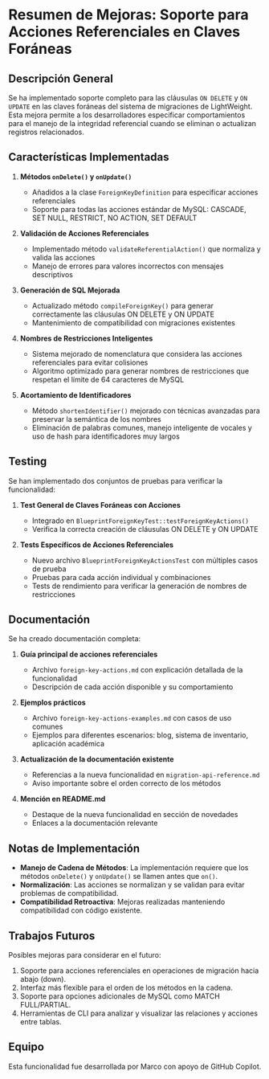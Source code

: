 # Resumen de Mejoras: Soporte para Acciones Referenciales en Claves Foráneas

## Descripción General

Se ha implementado soporte completo para las cláusulas `ON DELETE` y `ON UPDATE` en las claves foráneas del sistema de migraciones de LightWeight. Esta mejora permite a los desarrolladores especificar comportamientos para el manejo de la integridad referencial cuando se eliminan o actualizan registros relacionados.

## Características Implementadas

1. **Métodos `onDelete()` y `onUpdate()`**
   - Añadidos a la clase `ForeignKeyDefinition` para especificar acciones referenciales
   - Soporte para todas las acciones estándar de MySQL: CASCADE, SET NULL, RESTRICT, NO ACTION, SET DEFAULT

2. **Validación de Acciones Referenciales**
   - Implementado método `validateReferentialAction()` que normaliza y valida las acciones
   - Manejo de errores para valores incorrectos con mensajes descriptivos

3. **Generación de SQL Mejorada**
   - Actualizado método `compileForeignKey()` para generar correctamente las cláusulas ON DELETE y ON UPDATE
   - Mantenimiento de compatibilidad con migraciones existentes

4. **Nombres de Restricciones Inteligentes**
   - Sistema mejorado de nomenclatura que considera las acciones referenciales para evitar colisiones
   - Algoritmo optimizado para generar nombres de restricciones que respetan el límite de 64 caracteres de MySQL

5. **Acortamiento de Identificadores**
   - Método `shortenIdentifier()` mejorado con técnicas avanzadas para preservar la semántica de los nombres
   - Eliminación de palabras comunes, manejo inteligente de vocales y uso de hash para identificadores muy largos

## Testing

Se han implementado dos conjuntos de pruebas para verificar la funcionalidad:

1. **Test General de Claves Foráneas con Acciones**
   - Integrado en `BlueprintForeignKeyTest::testForeignKeyActions()`
   - Verifica la correcta creación de cláusulas ON DELETE y ON UPDATE

2. **Tests Específicos de Acciones Referenciales**
   - Nuevo archivo `BlueprintForeignKeyActionsTest` con múltiples casos de prueba
   - Pruebas para cada acción individual y combinaciones
   - Tests de rendimiento para verificar la generación de nombres de restricciones

## Documentación

Se ha creado documentación completa:

1. **Guía principal de acciones referenciales**
   - Archivo `foreign-key-actions.md` con explicación detallada de la funcionalidad
   - Descripción de cada acción disponible y su comportamiento

2. **Ejemplos prácticos**
   - Archivo `foreign-key-actions-examples.md` con casos de uso comunes
   - Ejemplos para diferentes escenarios: blog, sistema de inventario, aplicación académica

3. **Actualización de la documentación existente**
   - Referencias a la nueva funcionalidad en `migration-api-reference.md`
   - Aviso importante sobre el orden correcto de los métodos

4. **Mención en README.md**
   - Destaque de la nueva funcionalidad en sección de novedades
   - Enlaces a la documentación relevante

## Notas de Implementación

- **Manejo de Cadena de Métodos**: La implementación requiere que los métodos `onDelete()` y `onUpdate()` se llamen antes que `on()`.
- **Normalización**: Las acciones se normalizan y se validan para evitar problemas de compatibilidad.
- **Compatibilidad Retroactiva**: Mejoras realizadas manteniendo compatibilidad con código existente.

## Trabajos Futuros

Posibles mejoras para considerar en el futuro:

1. Soporte para acciones referenciales en operaciones de migración hacia abajo (down).
2. Interfaz más flexible para el orden de los métodos en la cadena.
3. Soporte para opciones adicionales de MySQL como MATCH FULL/PARTIAL.
4. Herramientas de CLI para analizar y visualizar las relaciones y acciones entre tablas.

## Equipo

Esta funcionalidad fue desarrollada por Marco con apoyo de GitHub Copilot.
